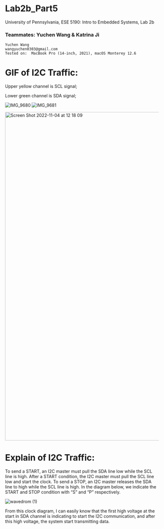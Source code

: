 # Lab2b_Part5

University of Pennsylvania, ESE 5190: Intro to Embedded Systems, Lab 2b
### Teammates: Yuchen Wang & Katrina Ji
    Yuchen Wang
    wangyuchen0303@gmail.com
    Tested on:  MacBook Pro (14-inch, 2021), macOS Monterey 12.6

# GIF of I2C Traffic:

Upper yellow channel is SCL signal;

Lower green channel is SDA signal;

![IMG_9680](https://user-images.githubusercontent.com/105755054/200024285-912a91e8-eb7e-410f-88e1-6b665eae589e.GIF)
![IMG_9681](https://user-images.githubusercontent.com/105755054/200024291-24ecb201-7e81-48d5-ac79-a0b668d84ff8.GIF)

<img width="1075" alt="Screen Shot 2022-11-04 at 12 18 09" src="https://user-images.githubusercontent.com/105755054/200024950-b516fa9d-1e8c-4603-bc8d-12e0a6cccf77.png">


# Explain of I2C Traffic:

To send a START, an I2C master must pull the SDA line low while the SCL line is high. After a START condition, the I2C master must pull the SCL line low and start the clock. To send a STOP, an I2C master releases the SDA line to high while the SCL line is high. In the diagram below, we indicate the START and STOP condition with “S” and “P” respectively.

![wavedrom (1)](https://user-images.githubusercontent.com/105755054/200051173-c77c15e6-6906-43fa-a5d4-c1c5ca8b3971.png)

From this clock diagram, I can easily know that the first high voltage at the start in SDA channel is indicating to start the I2C communication, and after this high voltage, the system start transmitting data.
